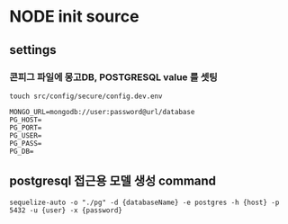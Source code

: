 # NODE init source

## settings
### 콘피그 파일에 몽고DB, POSTGRESQL value 를 셋팅
```shell
touch src/config/secure/config.dev.env
```
```dotenv
MONGO_URL=mongodb://user:password@url/database
PG_HOST=
PG_PORT=
PG_USER=
PG_PASS=
PG_DB=
```

## postgresql 접근용 모델 생성 command
```shell
sequelize-auto -o "./pg" -d {databaseName} -e postgres -h {host} -p 5432 -u {user} -x {password} 
```
